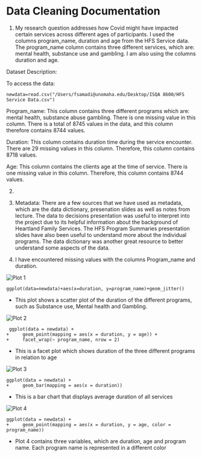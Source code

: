 # Data Cleaning Documentation

1. My research question addresses how Covid might have impacted certain services across different ages of participants. I used the columns program_name, duration and age from the HFS Service data. The program_name column contains three different services, which are: mental health, substance use and gambling. I am also using the columns duration and age. 

Dataset Description:

To access the data:

```
newdata=read.csv("/Users/fsamadi@unomaha.edu/Desktop/ISQA 8600/HFS Service Data.csv")
```

Program_name: This column contains three different programs which are: mental health, substance abuse gambling. There is one missing value in this column. There is a total of 8745 values in the data, and this column therefore contains 8744 values. 

Duration: This column contains duration time during the service encounter. There are 29 missing values in this column. Therefore, this column contains 8718 values. 

Age: This column contains the clients age at the time of service. There is one missing value in this column. Therefore, this column contains 8744 values. 

2.

3. Metadata: There are a few sources that we have used as metadata, which are the data dictionary, presenation slides as well as notes from lecture. The data to decisions presentation was useful to interpret into the project due to its helpful information about the background of Heartland Family Services. The HFS Program Summaries presentation slides have also been useful to understand more about the individual programs. The data dictionary was another great resource to better understand some aspects of the data. 

4. I have encountered missing values with the columns Program_name and duration. 




























![Plot 1](Rplot01.png)

```
ggplot(data=newdata)+aes(x=duration, y=program_name)+geom_jitter()
```

- This plot shows a scatter plot of the duration of the different programs, such as Substance use, Mental health and Gambling. 


![Plot 2](Rplot02.png)

```
 ggplot(data = newdata) + 
+     geom_point(mapping = aes(x = duration, y = age)) + 
+     facet_wrap(~ program_name, nrow = 2)
```

- This is a facet plot which shows duration of the three different programs in relation to age


![Plot 3](Rplot03.png)

```
ggplot(data = newdata) + 
+     geom_bar(mapping = aes(x = duration))
```

- This is a bar chart that displays average duration of all services


![Plot 4](Rplot04.png)

```
ggplot(data = newdata) + 
+     geom_point(mapping = aes(x = duration, y = age, color = program_name))
```

- Plot 4 contains three variables, which are duration, age and program name. Each program name is represented in a different color 
